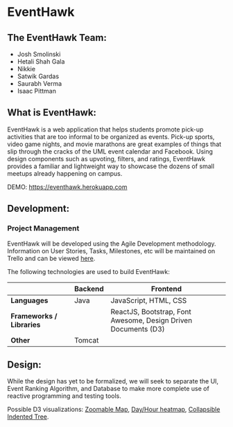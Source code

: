 # EventHawk

## The EventHawk Team:
* Josh Smolinski
* Hetali Shah Gala
* Nikkie
* Satwik Gardas
* Saurabh Verma
* Isaac Pittman

## What is EventHawk:

EventHawk is a web application that helps students promote pick-up activities that are too informal to be organized as events. Pick-up sports, video game nights, and movie marathons are great examples of things that slip through the cracks of the UML event calendar and Facebook. Using design components such as upvoting, filters, and ratings, EventHawk provides a familiar and lightweight way to showcase the dozens of small meetups already happening on campus.

DEMO: https://eventhawk.herokuapp.com

## Development:

### Project Management

EventHawk will be developed using the Agile Development methodology. Information on User Stories, Tasks, Milestones, etc will be maintained on Trello and can be viewed [here](https://trello.com/b/2QY2nsVj/eventhawk). 

The following technologies are used to build EventHawk:

| | Backend | Frontend |
| --- | --- | --- |
| **Languages** | Java | JavaScript, HTML, CSS |
| **Frameworks / Libraries** |  | ReactJS, Bootstrap, Font Awesome, Design Driven Documents (D3) |
| **Other** | Tomcat |  |

## Design:

While the design has yet to be formalized, we will seek to separate the UI, Event Ranking Algorithm, and Database to make more complete use of reactive programming and testing tools.

Possible D3 visualizations: [Zoomable Map](https://bl.ocks.org/mbostock/2206590), [Day/Hour heatmap](http://bl.ocks.org/tjdecke/5558084), [Collapsible Indented Tree](https://bl.ocks.org/mbostock/1093025).